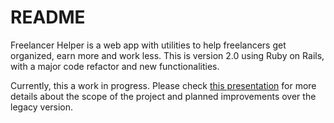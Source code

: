 # README

Freelancer Helper is a web app with utilities to help freelancers get organized, earn more and work less. This is version 2.0 using Ruby on Rails, with a major code refactor and new functionalities.

Currently, this a work in progress. Please check [this presentation](https://docs.google.com/presentation/d/1JbWWOwOo35lFC8JhxrZ8EUhQx-9nscmbsC73P5WCXT0) for more details about the scope of the project and planned improvements over the legacy version.
